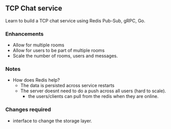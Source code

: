 ## TCP Chat service
Learn to build a TCP chat service using Redis Pub-Sub, gRPC, Go.

### Enhancements
- Allow for multiple rooms
- Allow for users to be part of multiple rooms
- Scale the number of rooms, users and messages.

### Notes
- How does Redis help? 
    - The data is persisted across service restarts
    - The server doesnt need to do a push across all users (hard to scale). 
        - the users/clients can pull from the redis when they are online.


### Changes required
- interface to change the storage layer. 